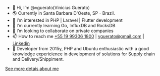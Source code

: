 - 👋 Hi, I’m @vguerato(Vinicius Guerato)
- 🌎 Currently in Santa Barbara D'Oeste, SP - Brazil.  
- 👀 I’m interested in PHP | Laravel | Flutter development 
- 🌱 I’m currently learning Go, InfluxDB and RocksDB  
- 💞️ I’m looking to collaborate on private companies
- 📫 How to reach me [+55 19 99306 1800](https://api.whatsapp.com/send?phone=5519993061800) | vguerato@gmail.com | [Linkedin](https://www.linkedin.com/in/vinicius-guerato/)
- 🙋 Developer from 2015y, PHP and Ubuntu enthusiastic with a good knowledge expericience in development of solutions for Supply chain and Delivery/Shippiment.

[See more detais about me](https://www.linkedin.com/in/vinicius-guerato/)
